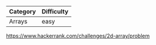 | Category | Difficulty |
| -------- | ---------- |
| Arrays   | easy       |

https://www.hackerrank.com/challenges/2d-array/problem

